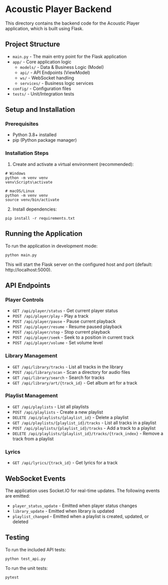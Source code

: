 # Acoustic Player Backend

This directory contains the backend code for the Acoustic Player application, which is built using Flask.

## Project Structure

- `main.py` - The main entry point for the Flask application
- `app/` - Core application logic
  - `models/` - Data & Business Logic (Model)
  - `api/` - API Endpoints (ViewModel)
  - `ws/` - WebSocket handling
  - `services/` - Business logic services
- `config/` - Configuration files
- `tests/` - Unit/Integration tests

## Setup and Installation

### Prerequisites

- Python 3.8+ installed
- pip (Python package manager)

### Installation Steps

1. Create and activate a virtual environment (recommended):

```
# Windows
python -m venv venv
venv\Scripts\activate

# macOS/Linux
python -m venv venv
source venv/bin/activate
```

2. Install dependencies:

```
pip install -r requirements.txt
```

## Running the Application

To run the application in development mode:

```
python main.py
```

This will start the Flask server on the configured host and port (default: http://localhost:5000).

## API Endpoints

### Player Controls

- `GET /api/player/status` - Get current player status
- `POST /api/player/play` - Play a track
- `POST /api/player/pause` - Pause current playback
- `POST /api/player/resume` - Resume paused playback
- `POST /api/player/stop` - Stop current playback
- `POST /api/player/seek` - Seek to a position in current track
- `POST /api/player/volume` - Set volume level

### Library Management

- `GET /api/library/tracks` - List all tracks in the library
- `POST /api/library/scan` - Scan a directory for audio files
- `GET /api/library/search` - Search for tracks
- `GET /api/library/art/{track_id}` - Get album art for a track

### Playlist Management

- `GET /api/playlists` - List all playlists
- `POST /api/playlists` - Create a new playlist
- `DELETE /api/playlists/{playlist_id}` - Delete a playlist
- `GET /api/playlists/{playlist_id}/tracks` - List all tracks in a playlist
- `POST /api/playlists/{playlist_id}/tracks` - Add a track to a playlist
- `DELETE /api/playlists/{playlist_id}/tracks/{track_index}` - Remove a track from a playlist

### Lyrics

- `GET /api/lyrics/{track_id}` - Get lyrics for a track

## WebSocket Events

The application uses Socket.IO for real-time updates. The following events are emitted:

- `player_status_update` - Emitted when player status changes
- `library_update` - Emitted when library is updated
- `playlist_changed` - Emitted when a playlist is created, updated, or deleted

## Testing

To run the included API tests:

```
python test_api.py
```

To run the unit tests:

```
pytest
```
